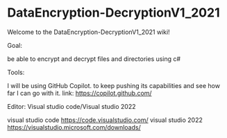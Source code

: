# DataEncryption-DecryptionV1_2021


Welcome to the DataEncryption-DecryptionV1_2021 wiki!

Goal:

  be able to encrypt and decrypt files and directories using c#

Tools:

  I will be using GitHub Copilot. to keep pushing its capabilities and see how far I can go with it.
  link: https://copilot.github.com/

Editor:
  Visual studio code/Visual studio 2022

  visual studio code
  https://code.visualstudio.com/
  visual studio 2022
  https://visualstudio.microsoft.com/downloads/
